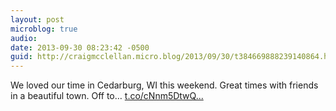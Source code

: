 ```yaml
---
layout: post
microblog: true
audio: 
date: 2013-09-30 08:23:42 -0500
guid: http://craigmcclellan.micro.blog/2013/09/30/t384669888239140864.html
---
```

We loved our time in Cedarburg, WI this weekend. Great times with friends in a beautiful town. Off to… [t.co/cNnm5DtwQ...](http://t.co/cNnm5DtwQL)
